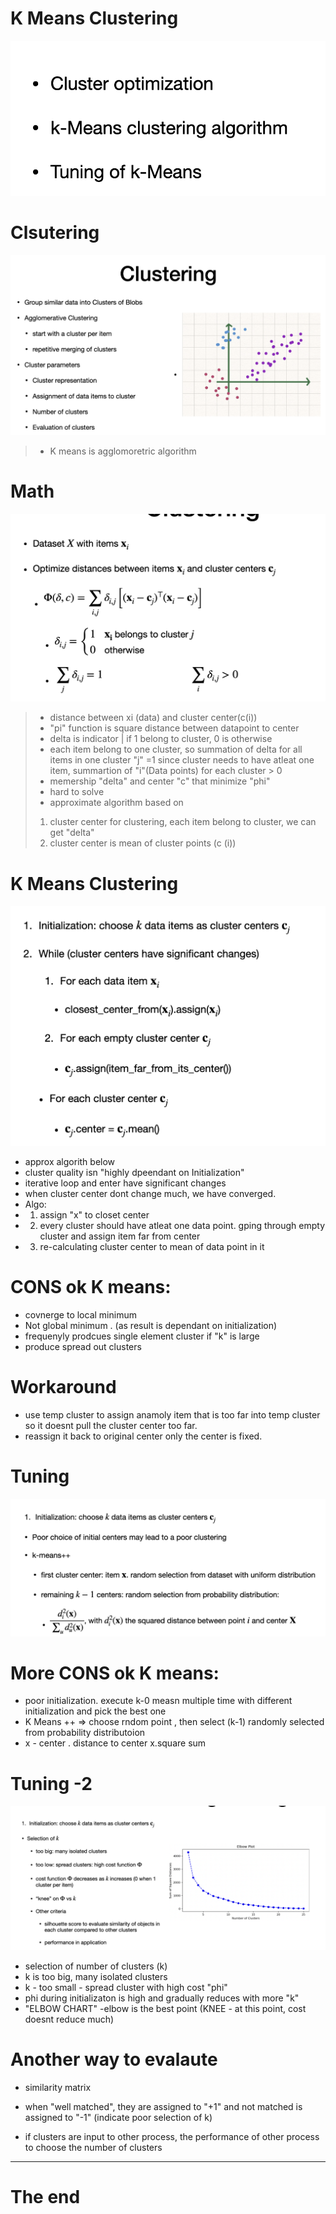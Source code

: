 # K Means Clustering

![alt text](image-8.png)


# Clsutering
![alt text](image-9.png)

> - K means is agglomoretric algorithm

# Math
![alt text](image-10.png)

> - distance between xi (data) and cluster center(c(i))
> - "pi" function is square distance between datapoint to center
> - delta is indicator | if 1 belong to cluster, 0 is otherwise
> - each item belong to one cluster, so summation of delta for all items in one cluster "j" =1
> since cluster needs to have atleat one item, summartion of "i"(Data points) for each cluster > 0 
> - memership "delta" and center "c" that minimize "phi"
> - hard to solve
> - approximate algorithm based on
> 1. cluster center for clustering, each item belong to cluster, we can get "delta"
> 2. cluster center is mean of cluster points (c (i))

# K Means Clustering
![alt text](image-11.png)

- approx algorith below
- cluster quality isn "highly dpeendant on Initialization"
- iterative loop and enter have significant changes
- when cluster center dont change much, we have converged.
- Algo:
- 1. assign "x" to closet center
- 2. every cluster should have atleat one data point. gping through empty cluster and assign item far from center
- 3. re-calculating cluster center to mean of data point in it

# CONS ok K means:
- covnerge to local minimum
- Not global minimum . (as result is dependant on initialization)
- frequenyly prodcues single element cluster if "k" is large
- produce spread out clusters

# Workaround
 - use temp cluster to assign anamoly item that is too far into temp cluster so it doesnt pull the cluster center too far.
 - reassign it back to original center only the center is fixed.

# Tuning
![alt text](image-12.png)

# More CONS ok K means:
- poor initialization. execute k-0 measn multiple time with different initialization and pick the best one
- K Means ++ => choose rndom point , then select (k-1) randomly selected from probability distributoion
- x - center . distance to center x.square sum

# Tuning -2
![alt text](image-13.png)

- selection of number of clusters (k)
- k is too big, many isolated clusters
- k - too small - spread cluster with high cost "phi"
- phi during initializaton is high and gradually reduces with more "k"
- "ELBOW CHART" -elbow is the best point (KNEE - at this point, cost doesnt reduce much)

# Another way to evalaute
- similarity matrix
- when "well matched", they are assigned to "+1" and not matched is assigned to "-1" (indicate poor selection of k)

- if clusters are input to other process, the performance of other process to choose the number of clusters

---
# The end